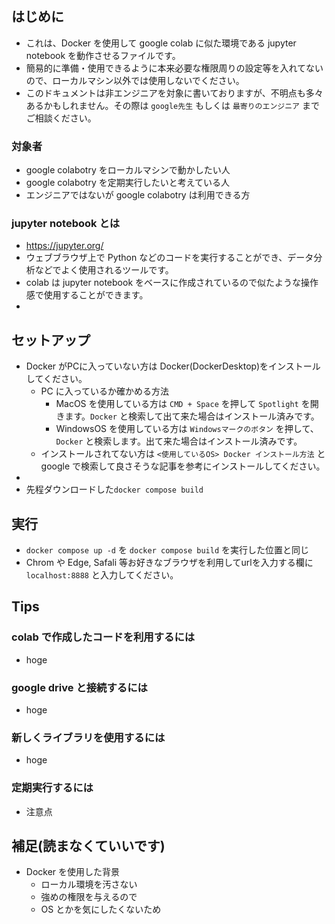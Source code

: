 ## はじめに
* これは、Docker を使用して google colab に似た環境である jupyter notebook を動作させるファイルです。
* 簡易的に準備・使用できるように本来必要な権限周りの設定等を入れてないので、ローカルマシン以外では使用しないでください。
* このドキュメントは非エンジニアを対象に書いておりますが、不明点も多々あるかもしれません。その際は `google先生` もしくは `最寄りのエンジニア` までご相談ください。

### 対象者
* google colabotry をローカルマシンで動かしたい人
* google colabotry を定期実行したいと考えている人
* エンジニアではないが google colabotry は利用できる方

### jupyter notebook とは
* https://jupyter.org/
* ウェブブラウザ上で Python などのコードを実行することができ、データ分析などでよく使用されるツールです。
* colab は jupyter notebook をベースに作成されているので似たような操作感で使用することができます。
* 

## セットアップ
* Docker がPCに入っていない方は Docker(DockerDesktop)をインストールしてください。
    * PC に入っているか確かめる方法
        * MacOS を使用している方は `CMD + Space` を押して `Spotlight` を開きます。`Docker` と検索して出て来た場合はインストール済みです。
        * WindowsOS を使用している方は `Windowsマークのボタン` を押して、`Docker` と検索します。出て来た場合はインストール済みです。
    * インストールされてない方は `<使用しているOS> Docker インストール方法` と google で検索して良さそうな記事を参考にインストールしてください。
* 
* 先程ダウンロードした`docker compose build` 

## 実行
* `docker compose up -d` を `docker compose build` を実行した位置と同じ
* Chrom や Edge, Safali 等お好きなブラウザを利用してurlを入力する欄に `localhost:8888` と入力してください。


## Tips

### colab で作成したコードを利用するには
* hoge

### google drive と接続するには
* hoge

### 新しくライブラリを使用するには
* hoge

### 定期実行するには
* 注意点

## 補足(読まなくていいです)
* Docker を使用した背景
    * ローカル環境を汚さない
    * 強めの権限を与えるので
    * OS とかを気にしたくないため
